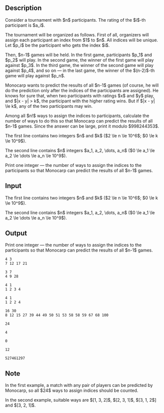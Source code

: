 ## Description

<div><p>Consider a tournament with $n$ participants. The rating of the $i$-th participant is $a_i$.</p><p>The tournament will be organized as follows. First of all, organizers will assign each participant an index from $1$ to $n$. All indices will be unique. Let $p_i$ be the participant who gets the index $i$.</p><p>Then, $n-1$ games will be held. In the first game, participants $p_1$ and $p_2$ will play. In the second game, the winner of the first game will play against $p_3$. In the third game, the winner of the second game will play against $p_4$, and so on — in the last game, the winner of the $(n-2)$-th game will play against $p_n$.</p><p>Monocarp wants to predict the results of all $n-1$ games (of course, he will do the prediction only after the indices of the participants are assigned). He knows for sure that, when two participants with ratings $x$ and $y$ play, and $|x - y| &gt; k$, the participant with the higher rating wins. But if $|x - y| \le k$, any of the two participants may win.</p><p>Among all $n!$ ways to assign the indices to participants, calculate the number of ways to do this so that Monocarp can predict the results of <span class="tex-font-style-bf">all</span> $n-1$ games. Since the answer can be large, print it modulo $998244353$.</p></div><div class="input-specification"><p>The first line contains two integers $n$ and $k$ ($2 \le n \le 10^6$; $0 \le k \le 10^9$).</p><p>The second line contains $n$ integers $a_1, a_2, \dots, a_n$ ($0 \le a_1 \le a_2 \le \dots \le a_n \le 10^9$).</p></div><div class="output-specification"><p>Print one integer — the number of ways to assign the indices to the participants so that Monocarp can predict the results of all $n-1$ games.</p></div>

## Input

<p>The first line contains two integers $n$ and $k$ ($2 \le n \le 10^6$; $0 \le k \le 10^9$).</p><p>The second line contains $n$ integers $a_1, a_2, \dots, a_n$ ($0 \le a_1 \le a_2 \le \dots \le a_n \le 10^9$).</p>

## Output

<p>Print one integer — the number of ways to assign the indices to the participants so that Monocarp can predict the results of all $n-1$ games.</p>





```input1
4 3
7 12 17 21
```




```input2
3 7
4 9 28
```




```input3
4 1
1 2 3 4
```




```input4
4 1
1 2 2 4
```




```input5
16 30
8 12 15 27 39 44 49 50 51 53 58 58 59 67 68 100
```




```output1
24
```




```output2
4
```




```output3
0
```




```output4
12
```




```output5
527461297
```



## Note

<p>In the first example, a match with any pair of players can be predicted by Monocarp, so all $24$ ways to assign indices should be counted.</p><p>In the second example, suitable ways are $[1, 3, 2]$, $[2, 3, 1]$, $[3, 1, 2$] and $[3, 2, 1]$.</p>

